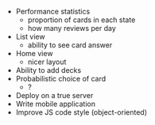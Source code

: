 - Performance statistics
    - proportion of cards in each state
    - how many reviews per day
- List view
	- ability to see card answer
- Home view
	- nicer layout
- Ability to add decks
- Probabilistic choice of card
    - ?
- Deploy on a true server
- Write mobile application
- Improve JS code style (object-oriented)